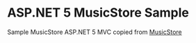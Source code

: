# ASP.NET 5 MusicStore Sample
Sample MusicStore ASP.NET 5 MVC copied from [MusicStore](https://github.com/aspnet/MusicStore/tree/master/src/MusicStore)
